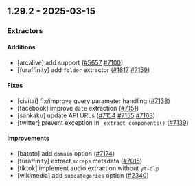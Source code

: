 ## 1.29.2 - 2025-03-15
### Extractors
#### Additions
- [arcalive] add support ([#5657](https://github.com/mikf/gallery-dl/issues/5657) [#7100](https://github.com/mikf/gallery-dl/issues/7100))
- [furaffinity] add `folder` extractor ([#1817](https://github.com/mikf/gallery-dl/issues/1817) [#7159](https://github.com/mikf/gallery-dl/issues/7159))
#### Fixes
- [civitai] fix/improve query parameter handling ([#7138](https://github.com/mikf/gallery-dl/issues/7138))
- [facebook] improve `date` extraction ([#7151](https://github.com/mikf/gallery-dl/issues/7151))
- [sankaku] update API URLs ([#7154](https://github.com/mikf/gallery-dl/issues/7154) [#7155](https://github.com/mikf/gallery-dl/issues/7155) [#7163](https://github.com/mikf/gallery-dl/issues/7163))
- [twitter] prevent exception in `_extract_components()` ([#7139](https://github.com/mikf/gallery-dl/issues/7139))
#### Improvements
- [batoto] add `domain` option ([#7174](https://github.com/mikf/gallery-dl/issues/7174))
- [furaffinity] extract `scraps` metadata ([#7015](https://github.com/mikf/gallery-dl/issues/7015))
- [tiktok] implement audio extraction without `yt-dlp`
- [wikimedia] add `subcategories` option ([#2340](https://github.com/mikf/gallery-dl/issues/2340))
